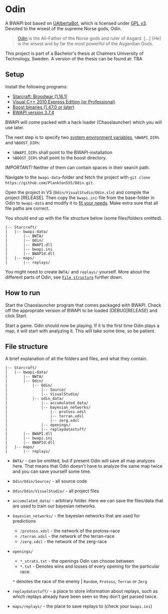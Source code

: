 Odin
====

A BWAPI bot based on [UAlbertaBot](http://code.google.com/p/ualbertabot/), which is licensed under [GPL v3](http://www.gnu.org/licenses/gpl.html). 
Devoted to the wisest of the supreme Norse gods, Odin.

> [Odin](http://www.comicvine.com/odin/4005-3507/) is the All-Father of the Norse gods and ruler of Asgard. [...] [He] is the wisest and by far the most powerful of the Asgardian Gods.


This project is part of a Bachelor's thesis at Chalmers University of Technology, Sweden. 
A version of the thesis can be found at: TBA

Setup
----

Install the following programs:

* [Starcraft: Broodwar (1.16.1)](http://us.blizzard.com/en-us/games/sc/)
* [Visual C++ 2010 Express Edition (or Professional)](http://www.visualstudio.com/downloads/download-visual-studio-vs#d-2010-express)
* [Boost binaries (1.47.0 or later)](http://sourceforge.net/projects/boost/files/boost-binaries/1.55.0/boost_1_55_0-msvc-9.0-32.exe/download)
* [BWAPI version 3.7.4](http://code.google.com/p/bwapi/downloads/list)

BWAPI will come packed with a hack loader (Chaoslauncher) which you will use later.

The next step is to specify two [system environment variables](http://code.google.com/p/ualbertabot/wiki/Instructions#Prerequisites), `%BWAPI_DIR%` and `%BOOST_DIR%`:
* `%BWAPI_DIR%` shall point to the BWAPI-installation 
* `%BOOST_DIR%` shall point to the boost directory.

_IMPORTANT!_ Neither of them can contain spaces in their search path.

Navigate to the `bwapi-data`-folder and fetch the project with `git clone https://github.com/Plankton555/Odin.git`.

Open the project in VS (`Odin/VisualStudio/Odin.sln`) and compile the project [RELEASE]. Then copy the `bwapi.ini`-file from the base-folder in Odin to `bwapi-data` and modify it to [fit your needs](http://code.google.com/p/bwapi/wiki/MenuAutomation). Make extra sure that all file paths are correct.

You should end up with the file structure below (some files/folders omitted).

    |-- Starcraft/
    |   |-- bwapi-data/
    |       |-- BWTA/
    |       |-- Odin/
    |       |-- BWAPI.dll
    |       |-- bwapi.ini
    |       |-- BWAPId.dll
    |   |-- maps/
    |       |-- replays/

You might need to create `BWTA/` and `replays/` yourself.
More about the different parts of Odin, see [`File structure`](README.md#file-structure) further down.

How to run
----

Start the Chaoslauncher program that comes packaged with BWAPI. Check off the appropriate version of BWAPI to be loaded (DEBUG|RELEASE) and click Start.

Start a game. Odin should now be playing. If it is the first time Odin plays a map, it will start with analyzing it. This will take some time, so be patient.


File structure
----

A brief explanation of all the folders and files, and what they contain.

    |-- Starcraft/
    |   |-- bwapi-data/
    |       |-- BWTA/
    |       |-- Odin/
    |           |-- Odin/
    |               |-- Source/
    |               |-- VisualStudio/
    |           |-- odin_data/
    |               |-- accumulated_data/
    |               |-- bayesian_networks/
    |                   |-- protoss.xdsl
    |                   |-- terran.xdsl
    |                   |-- zerg.xdsl
    |               |-- openings/
    |               |-- replaydatastuff/
    |       |-- BWAPI.dll
    |       |-- bwapi.ini
    |       |-- BWAPId.dll
    |   |-- maps/
    |       |-- replays/
    
    
* `BWTA/` - can be omitted, but if present Odin will save all map analyzes here. That means that Odin doesn't have to analyze the same map twice and you can save yourself some time.
* `Odin/Odin/Source/` - all source code
* `Odin/Odin/VisualStudio/` - all project files
* `accumulated_data/` - arbitrary folder. Here we can save the files/data that are used to train our bayesian networks.
* `bayesian_networks/` - the bayesian networks that are used for predictions
    * `/protoss.xdsl` - the network of the protoss-race
    * `/terran.xdsl` - the network of the terran-race
    * `/zerg.xdsl` - the network of the zerg-race 
* `openings/` 
    * `*_strats.txt` - the openings Odin can choose between
    * `*.txt` - Denotes wins and losses of every opening for the particular race. 
    
    `*` denotes the race of the enemy | `Random`, `Protoss`, `Terran` or `Zerg`
* `replaydatastuff/` - a place to store information about replays, such as which replays already have been seen so they don't get parsed twice.
* `maps/replays/` - the place to save replays to (check your `bwapi.ini`)

